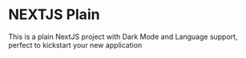# NEXTJS Plain
This is a plain NextJS project with Dark Mode and Language support, perfect to kickstart your new application
